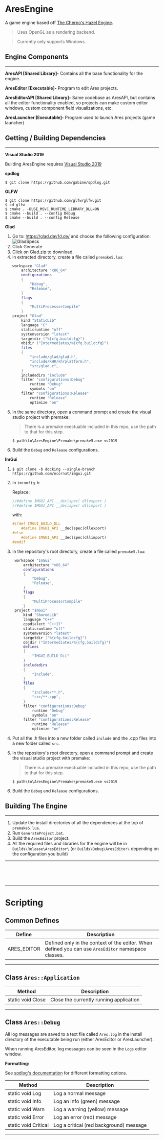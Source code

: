 # AresEngine
A game engine based off [The Cherno's Hazel Engine](https://github.com/TheCherno/Hazel).

>Uses OpenGL as a rendering backend.

>Currently only supports Windows.
## Engine Components
<hr>

**AresAPI [Shared Library]-** Contains all the base functionality for the engine.

**AresEditor [Executable]-** Program to edit Ares projects.

**AresEditorAPI [Shared Library]-** Same codebase as AresAPI, but contains all the editor functionality enabled, so projects can make custom editor windows, custom component field visualizations, etc.

**AresLauncher [Executable]-** Program used to launch Ares projects (game launcher)

## Getting / Building Dependencies
<hr>

**Visual Studio 2019**

Building AresEngine requires [Visual Studio 2019](https://visualstudio.microsoft.com/downloads/)

**spdlog**
```
$ git clone https://github.com/gabime/spdlog.git
```
**GLFW**
```
$ git clone https://github.com/glfw/glfw.git
$ cd glfw
$ cmake . -DUSE_MSVC_RUNTIME_LIBRARY_DLL=ON
$ cmake --build . --config Debug
$ cmake --build . --config Release
```
**Glad**
1. Go to: https://glad.dav1d.de/ and choose the following configuration:
   ![GladSpecs](Documentation/GladSpecs.png)
2. Click Generate
3. Click on Glad.zip to download.
4. in extracted directory, create a file called ```premake5.lua```:
    ```lua
    workspace "Glad"
        architecture "x86_64"
        configurations
        {
            "Debug",
            "Release",
        }
        flags
        {
            "MultiProcessorCompile"
        }
    project "Glad"
        kind "StaticLib"
        language "C"
        staticruntime "off"
        systemversion "latest"
        targetdir ("%{cfg.buildcfg}")
        objdir ("Intermediates/%{cfg.buildcfg}")
        files
        {
            "include/glad/glad.h",
            "include/KHR/khrplatform.h",
            "src/glad.c",
        }
        includedirs "include"
        filter "configurations:Debug"
            runtime "Debug"
            symbols "on"
        filter "configurations:Release"
            runtime "Release"
            optimize "on"
    ```
5. In the same directory, open a command prompt and create the visual studio project with premake:
   > There is a premake exectuable included in this repo, use the path to that for this step.
   ```
   $ path\to\AresEngine\Premake\premake5.exe vs2019
   ```
6. Build the ```Debug``` and ```Release``` configurations.

**ImGui**

1. 
   ```
   $ git clone -b docking --single-branch https://github.com/ocornut/imgui.git
   ```

2. In ```imconfig.h```:

	Replace:
    ```c++
    //#define IMGUI_API __declspec( dllexport )
    //#define IMGUI_API __declspec( dllimport )
    ```
	with:
    ```c++
    #ifdef IMGUI_BUILD_DLL
        #define IMGUI_API __declspec(dllexport)
    #else
        #define IMGUI_API __declspec(dllimport)
    #endif
    ```
3. In the repository's root directory, create a file called ```premake5.lua```:
   ```lua
    workspace "ImGui"
	    architecture "x86_64"	
	    configurations
	    {
            "Debug",
            "Release",
        }
        flags
        {
            "MultiProcessorCompile"
        }
    project "ImGui"
	    kind "SharedLib"
        language "C++"
        cppdialect "C++17"
        staticruntime "off"
	    systemversion "latest"
        targetdir ("%{cfg.buildcfg}")
        objdir ("Intermediates/%{cfg.buildcfg}")
        defines
        {
            "IMGUI_BUILD_DLL"
        }
        includedirs
        {
            "include",
        }
        files
        {
            "include/**.h",
            "src/**.cpp",
        }
        filter "configurations:Debug"
            runtime "Debug"
            symbols "on"
        filter "configurations:Release"
            runtime "Release"
            optimize "on"
   ```
4. Put all the .h files into a new folder called ```include``` and the .cpp files into a new folder called ```src```.

5. In the repository's root directory, open a command prompt and create the visual studio project with premake:
   > There is a premake exectuable included in this repo, use the path to that for this step.
   ```
   $ path\to\AresEngine\Premake\premake5.exe vs2019
   ```
6. Build the ```Debug``` and ```Release``` configurations.

## Building The Engine
<hr>

1. Update the install directories of all the dependences at the top of ```premake5.lua```.
2. Run ```GenerateProject.bat```.
3. Build the ```AresEditor``` project.
4. All the required files and libraries for the engine will be in ```Builds\Release\AresEditor\``` (or ```Builds\Debug\AresEditor\``` depending on the configuration you build)

<hr><br><br><br><hr>

# Scripting
## Common Defines
| Define | Description |
| --- | --- |
| ARES_EDITOR | Defined only in the context of the editor. When defined you can use ```AresEditor``` namespace classes. |
<hr>

## Class ```Ares::Application```
| Method | Description |
| --- | --- |
| static void Close | Close the currently running application |
<hr>

## Class ```Ares::Debug```
All log messages are saved to a text file called ```Ares.log``` in the install directory of the executable being run (either AresEditor or AresLauncher).

When running AresEditor, log messages can be seen in the ```Logs``` editor window.

**Formatting:**

See [spdlog's documentation](https://github.com/gabime/spdlog#basic-usage) for different formatting options.

| Method | Description |
| --- | --- |
| static void Log | Log a normal message |
| static void Info | Log an info (green) message |
| static void Warn | Log a warning (yellow) message |
| static void Error | Log an error (red) message |
| static void Critical | Log a critical (red background) message |
<hr>
